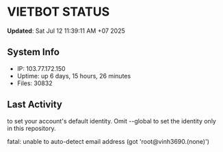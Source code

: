 # VIETBOT STATUS
**Updated**: Sat Jul 12 11:39:11 AM +07 2025

## System Info
- IP: 103.77.172.150
- Uptime: up 6 days, 15 hours, 26 minutes
- Files: 30832

## Last Activity

to set your account's default identity.
Omit --global to set the identity only in this repository.

fatal: unable to auto-detect email address (got 'root@vinh3690.(none)')
